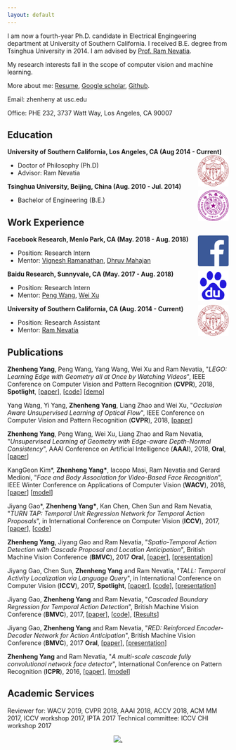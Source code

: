 ```yaml
---
layout: default
---
```


I am now a fourth-year Ph.D. candidate in Electrical Engingeering department at University of Southern California. I received B.E. degree from Tsinghua University in 2014. I am advised by [Prof. Ram Nevatia](http://iris.usc.edu/people/nevatia/).

My research interests fall in the scope of computer vision and machine learning.

More about me: [Resume](USC_201806_Zhenheng_CV.pdf), [Google scholar](https://scholar.google.com/citations?user=Ds5wwRoAAAAJ&hl=en), [Github](https://github.com/zhenheny).

Email: zhenheny at usc.edu

Office: PHE 232, 3737 Watt Way, Los Angeles, CA 90007

## Education

<div align="left">
        <strong> University of Southern California, Los Angeles, CA (Aug 2014 - Current) </strong>
          <a href="https://www.usc.edu/" target="_blank" rel="external">
            <img border="0" src="usc_logo.png" align="right" width="70" height="70">
          </a> 
        <ul>
        <li>
          Doctor of Philosophy (Ph.D)</li>
        <li>
                Advisor: Ram Nevatia </li>
      </ul>      
      </div>
      
      
      
<div align="left">
        <strong> Tsinghua University, Beijing, China (Aug. 2010 - Jul. 2014) </strong>
          <a href="http://www.tsinghua.edu.cn/publish/thu2018en/index.html" target="_blank" rel="external">
            <img border="0" src="tsinghua_logo.png" align="right" width="70" height="70">
          </a> 
        <ul>
        <li>
          Bachelor of Engineering (B.E.)</li>
      </ul>      
      </div>

## Work Experience

<div align="left">
        <strong> Facebook Research, Menlo Park, CA (May. 2018 - Aug. 2018) </strong>
          <a href="https://research.fb.com/category/computer-vision/" target="_blank" rel="external">
            <img border="0" src="facebook.png" align="right" width="70" height="70">
          </a> 
        <ul>
        <li>
          Position: Research Intern</li>
        <li>
          Mentor: <a href="http://ai.stanford.edu/~vigneshr/">Vignesh Ramanathan</a>, <a href="http://ai.stanford.edu/~vigneshr/">Dhruv Mahajan</a></li>
      </ul>      
      </div>
     
      
      
<div align="left">
        <strong> Baidu Research, Sunnyvale, CA (May. 2017 - Aug. 2018) </strong>
          <a href="http://research.baidu.com/" target="_blank" rel="external">
            <img border="0" src="baidu.png" align="right" width="70" height="70">
          </a> 
        <ul>
        <li>
          Position: Research Intern</li>
        <li>
          Mentor: <a href="http://jerryking234.wixsite.com/pengwang">Peng Wang</a>, <a href="http://research.baidu.com/People/index-view?id=110">Wei Xu</a></li>
      </ul>      
      </div>
 
<div align="left">
        <strong> University of Southern California, CA (Aug. 2014 - Current) </strong>
          <a href="http://www.usc.edu/" target="_blank" rel="external">
            <img border="0" src="usc_logo.png" align="right" width="70" height="70">
          </a> 
        <ul>
        <li>
          Position: Research Assistant</li>
        <li>
          Mentor: <a href="http://iris.usc.edu/people/nevatia/">Ram Nevatia</a></li>
      </ul>      
      </div>

## Publications

**Zhenheng Yang**, Peng Wang, Yang Wang, Wei Xu and Ram Nevatia, "_LEGO: Learning Edge with Geometry all at Once by Watching Videos_", IEEE Conference on Computer Vision and Pattern Recognition (**CVPR**), 2018, **Spotlight**, [[paper](https://arxiv.org/abs/1803.05648)], [[code](https://github.com/zhenheny/LEGO)] [[demo](https://www.youtube.com/watch?v=40-GAgdUwI0)]

Yang Wang, Yi Yang, **Zhenheng Yang**, Liang Zhao and Wei Xu, "_Occlusion Aware Unsupervised Learning of Optical Flow_", IEEE Conference on Computer Vision and Pattern Recognition (**CVPR**), 2018, [[paper](https://arxiv.org/abs/1711.05890)]

**Zhenheng Yang**, Peng Wang, Wei Xu, Liang Zhao and Ram Nevatia, "_Unsupervised Learning of Geometry with Edge-aware Depth-Normal
Consistency_", AAAI Conference on Artificial Intelligence (**AAAI**), 2018, **Oral**, [[paper](https://arxiv.org/abs/1711.03665)]

KangGeon Kim*, **Zhenheng Yang\***, Iacopo Masi, Ram Nevatia and Gerard Medioni, "_Face and Body Association for Video-Based Face Recognition_", IEEE Winter Conference on Applications of Computer Vision (**WACV**), 2018, [[paper](https://ieeexplore.ieee.org/document/8354115/authors)] [[model](https://sites.google.com/site/irisprojectjanus/products-services)]

Jiyang Gao*, **Zhenheng Yang\***, Kan Chen, Chen Sun and Ram Nevatia, "_TURN TAP: Temporal Unit Regression Network for Temporal Action Proposals_", in International Conference on Computer Vision (**ICCV**), 2017, [[paper](https://arxiv.org/abs/1703.06189)], [[code](https://github.com/jiyanggao/TURN-TAP)]

**Zhenheng Yang**, Jiyang Gao and Ram Nevatia, "_Spatio-Temporal Action Detection with Cascade Proposal and Location Anticipation_", British Machine Vision Conference (**BMVC**), 2017 **Oral**, [[paper](https://arxiv.org/abs/1708.00042)], [[presentation](https://www.youtube.com/watch?v=oxPxY0aB4eI)]

Jiyang Gao, Chen Sun, **Zhenheng Yang** and Ram Nevatia, "_TALL: Temporal Activity Localization via Language Query_", in International Conference on Computer Vision (**ICCV**), 2017, **Spotlight**, [[paper](https://arxiv.org/abs/1705.02101)], [[code](https://github.com/jiyanggao/TALL)], [[presentation](https://www.youtube.com/watch?v=ZDO064ccYS0)]

Jiyang Gao, **Zhenheng Yang** and Ram Nevatia, "_Cascaded Boundary Regression for Temporal Action Detection_", British Machine Vision Conference (**BMVC**), 2017, [[paper](https://arxiv.org/abs/1705.01180)], [[code](https://github.com/jiyanggao/CBR)], [[Results](https://github.com/jiyanggao/CBR-results)]

Jiyang Gao, **Zhenheng Yang** and Ram Nevatia, "_RED: Reinforced Encoder-Decoder Network for Action Anticipation_", British Machine Vision Conference (**BMVC**), 2017 **Oral**, [[paper](https://arxiv.org/abs/1707.04818)], [[presentation](https://www.youtube.com/watch?v=wewtVcMzet0&t=6s)]

**Zhenheng Yang** and Ram Nevatia, "_A multi-scale cascade fully convolutional network face detector_", International Conference on Pattern Recognition (**ICPR**), 2016, [[paper](https://arxiv.org/abs/1609.03536)], [[model](https://sites.google.com/site/irisprojectjanus/products-services)]

## Academic Services
Reviewer for: WACV 2019, CVPR 2018, AAAI 2018, ACCV 2018, ACM MM 2017, ICCV workshop 2017, IPTA 2017
Technical committee: ICCV CHI workshop 2017

<div align="center">
<a href="http://www.hitwebcounter.com" target="_blank">
<img src="http://hitwebcounter.com/counter/counter.php?page=6959961&style=0024&nbdigits=5&type=page&initCount=100" title="." Alt="."   border="0" >
</a> 
        </div>
